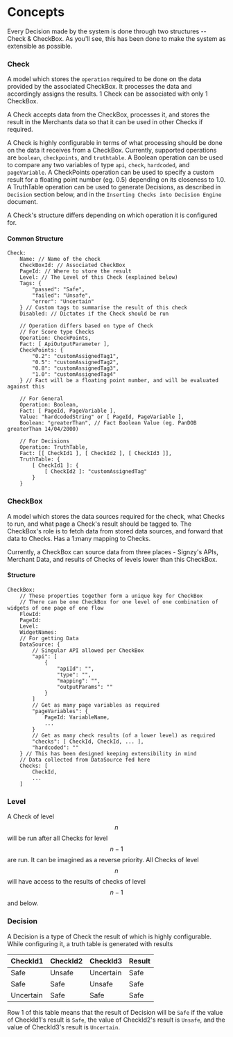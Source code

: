 # Concepts

Every Decision made by the system is done through two structures -- Check & CheckBox. As you'll see, this has been done to make the system as extensible as possible.

### Check

A model which stores the `operation` required to be done on the data provided by the associated CheckBox. It processes the data and accordingly assigns the results. 1 Check can be associated with only 1 CheckBox.

A Check accepts data from the CheckBox, processes it, and stores the result in the Merchants data so that it can be used in other Checks if required.

A Check is highly configurable in terms of what processing should be done on the data it receives from a CheckBox. Currently, supported operations are `boolean`, `checkpoints`, and `truthtable`. A Boolean operation can be used to compare any two variables of type `api`, `check`, `hardcoded`, and `pageVariable`. A CheckPoints operation can be used to specify a custom result for a floating point number (eg. 0.5) depending on its closeness to 1.0. A TruthTable operation can be used to generate Decisions, as described in `Decision` section below, and in the `Inserting Checks into Decision Engine` document.

A Check's structure differs depending on which operation it is configured for.

#### Common Structure

```
Check:
    Name: // Name of the check
    CheckBoxId: // Associated CheckBox
    PageId: // Where to store the result
    Level: // The Level of this Check (explained below)
    Tags: {
        "passed": "Safe",
        "failed": "Unsafe",
        "error": "Uncertain"
    } // Custom tags to summarise the result of this check
    Disabled: // Dictates if the Check should be run
    
    // Operation differs based on type of Check
    // For Score type Checks
    Operation: CheckPoints,
    Fact: [ ApiOutputParameter ],
    CheckPoints: {
        "0.2": "customAssignedTag1",
        "0.5": "customAssignedTag2",
        "0.8": "customAssignedTag3",
        "1.0": "customAssignedTag4"
    } // Fact will be a floating point number, and will be evaluated against this
    
    // For General
    Operation: Boolean,
    Fact: [ PageId, PageVariable ],
    Value: "hardcodedString" or [ PageId, PageVariable ],
    Boolean: "greaterThan", // Fact Boolean Value (eg. PanDOB greaterThan 14/04/2000)
    
    // For Decisions
    Operation: TruthTable,
    Fact: [[ CheckId1 ], [ CheckId2 ], [ CheckId3 ]],
    TruthTable: {
        [ CheckId1 ]: {
            [ CheckId2 ]: "customAssignedTag"
        }
    }
```

### CheckBox

A model which stores the data sources required for the check, what Checks to run, and what page a Check's result should be tagged to. The CheckBox's role is to fetch data from stored data sources, and forward that data to Checks. Has a 1:many mapping to Checks.

Currently, a CheckBox can source data from three places - Signzy's APIs, Merchant Data, and results of Checks of levels lower than this CheckBox.

#### Structure

```
CheckBox:
    // These properties together form a unique key for CheckBox
    // There can be one CheckBox for one level of one combination of widgets of one page of one flow
    FlowId:
    PageId:
    Level:
    WidgetNames:
    // For getting Data
    DataSource: {
        // Singular API allowed per CheckBox
        "api": [
            {
                "apiId": "",
                "type": "",
                "mapping": "",
                "outputParams": ""
            }
        ]
        // Get as many page variables as required
        "pageVariables": {
            PageId: VariableName,
            ...
        }
        // Get as many check results (of a lower level) as required
        "checks": [ CheckId, CheckId, ... ],
        "hardcoded": ""
    } // This has been designed keeping extensibility in mind
    // Data collected from DataSource fed here
    Checks: [
        CheckId,
        ...
    ]
```

### Level

A Check of level $$n$$ will be run after all Checks for level $$n-1$$ are run. It can be imagined as a reverse priority. All Checks of level $$n$$ will have access to the results of checks of level $$n - 1$$ and below.

### Decision

A Decision is a type of Check the result of which is highly configurable. While configuring it, a truth table is generated with results

| CheckId1  | CheckId2 | CheckId3  | Result |
| --------- | -------- | --------- | ------ |
| Safe      | Unsafe   | Uncertain | Safe   |
| Safe      | Safe     | Unsafe    | Safe   |
| Uncertain | Safe     | Safe      | Safe   |

Row 1 of this table means that the result of Decision will be `Safe` if the value of CheckId1's result is `Safe`, the value of CheckId2's result is `Unsafe`, and the value of CheckId3's result is `Uncertain`.
